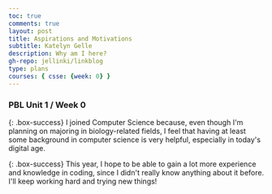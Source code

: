 ```yaml
---
toc: true
comments: true
layout: post
title: Aspirations and Motivations
subtitle: Katelyn Gelle
description: Why am I here?
gh-repo: jellinki/linkblog
type: plans
courses: { csse: {week: 0} }
---
```


### PBL Unit 1 / Week 0
{: .box-success}
I joined Computer Science because, even though I'm planning on majoring in biology-related fields, I feel that having at least some background in computer science is very helpful, especially in today's digital age. 
 
{: .box-success}
This year, I hope to be able to gain a lot more experience and knowledge in coding, since I didn't really know anything about it before. I'll keep working hard and trying new things!